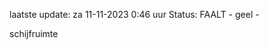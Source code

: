 laatste update: 
za 11-11-2023  0:46   uur 
Status: FAALT - geel - 
<div class="service Y">schijfruimte</div>